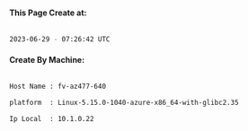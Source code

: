 
   
#### This Page Create at:

```bash

2023-06-29 - 07:26:42 UTC

```

#### Create By Machine:

```bash

Host Name : fv-az477-640

platform  : Linux-5.15.0-1040-azure-x86_64-with-glibc2.35

Ip Local  : 10.1.0.22

```

